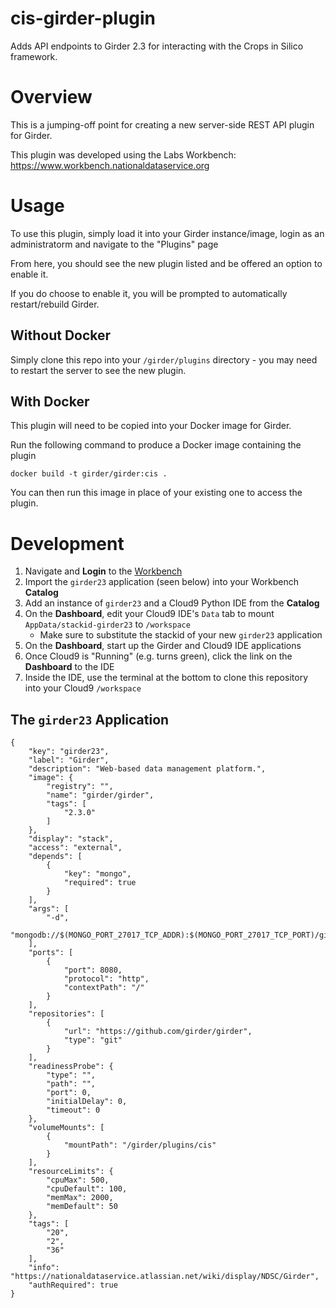 # cis-girder-plugin
Adds API endpoints to Girder 2.3 for interacting with the Crops in Silico framework.

# Overview
This is a jumping-off point for creating a new server-side REST API plugin for Girder.

This plugin was developed using the Labs Workbench: https://www.workbench.nationaldataservice.org

# Usage
To use this plugin, simply load it into your Girder instance/image, login as an administratorm and navigate to the "Plugins" page

From here, you should see the new plugin listed and be offered an option to enable it.

If you do choose to enable it, you will be prompted to automatically restart/rebuild Girder.

## Without Docker
Simply clone this repo into your `/girder/plugins` directory - you may need to restart the server to see the new plugin.

## With Docker
This plugin will need to be copied into your Docker image for Girder.

Run the following command to produce a Docker image containing the plugin
```
docker build -t girder/girder:cis .
```

You can then run this image in place of your existing one to access the plugin.

# Development
1. Navigate and **Login** to the [Workbench](https://www.workbench.nationaldataservice.org)
2. Import the `girder23` application (seen below) into your Workbench **Catalog**
3. Add an instance of `girder23` and a Cloud9 Python IDE from the **Catalog**
4. On the **Dashboard**, edit your Cloud9 IDE's `Data` tab to mount `AppData/stackid-girder23` to `/workspace`
    * Make sure to substitute the stackid of your new `girder23` application
5. On the **Dashboard**, start up the Girder and Cloud9 IDE applications
6. Once Cloud9 is "Running" (e.g. turns green), click the link on the **Dashboard** to the IDE
6. Inside the IDE, use the terminal at the bottom to clone this repository into your Cloud9 `/workspace`

## The `girder23` Application
```
{
    "key": "girder23",
    "label": "Girder",
    "description": "Web-based data management platform.",
    "image": {
        "registry": "",
        "name": "girder/girder",
        "tags": [
            "2.3.0"
        ]
    },
    "display": "stack",
    "access": "external",
    "depends": [
        {
            "key": "mongo",
            "required": true
        }
    ],
    "args": [
        "-d",
        "mongodb://$(MONGO_PORT_27017_TCP_ADDR):$(MONGO_PORT_27017_TCP_PORT)/girder"
    ],
    "ports": [
        {
            "port": 8080,
            "protocol": "http",
            "contextPath": "/"
        }
    ],
    "repositories": [
        {
            "url": "https://github.com/girder/girder",
            "type": "git"
        }
    ],
    "readinessProbe": {
        "type": "",
        "path": "",
        "port": 0,
        "initialDelay": 0,
        "timeout": 0
    },
    "volumeMounts": [
        {
            "mountPath": "/girder/plugins/cis"
        }
    ],
    "resourceLimits": {
        "cpuMax": 500,
        "cpuDefault": 100,
        "memMax": 2000,
        "memDefault": 50
    },
    "tags": [
        "20",
        "2",
        "36"
    ],
    "info": "https://nationaldataservice.atlassian.net/wiki/display/NDSC/Girder",
    "authRequired": true
}
```
